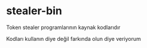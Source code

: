 # stealer-bin
Token stealer programlarının kaynak kodlarıdır 

Kodları kullanın diye değil farkında olun diye veriyorum
